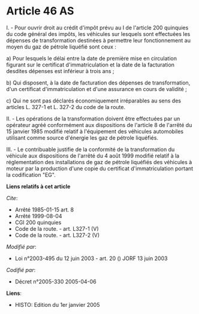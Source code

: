 # Article 46 AS

I. - Pour ouvrir droit au crédit d'impôt prévu au I de l'article 200 quinquies du code général des impôts, les véhicules sur
lesquels sont effectuées les dépenses de transformation destinées à permettre leur fonctionnement au moyen du gaz de pétrole
liquéfié sont ceux :

a) Pour lesquels le délai entre la date de première mise en circulation figurant sur le certificat d'immatriculation et la
date de la facturation desdites dépenses est inférieur à trois ans ;

b) Qui disposent, à la date de facturation des dépenses de transformation, d'un certificat d'immatriculation et d'une
assurance en cours de validité ;

c) Qui ne sont pas déclarés économiquement irréparables au sens des articles L. 327-1 et L. 327-2 du code de la route.

II. - Les opérations de la transformation doivent être effectuées par un opérateur agréé conformément aux dispositions de
l'article 8 de l'arrêté du 15 janvier 1985 modifié relatif à l'équipement des véhicules automobiles utilisant comme source
d'énergie les gaz de pétrole liquéfiés.

III. - Le contribuable justifie de la conformité de la transformation du véhicule aux dispositions de l'arrêté du 4 août 1999
modifié relatif à la réglementation des installations de gaz de pétrole liquéfiés des véhicules à moteur par la production
d'une copie du certificat d'immatriculation portant la codification "EG".

**Liens relatifs à cet article**

_Cite_:

  - Arrêté 1985-01-15 art. 8
  - Arrêté 1999-08-04
  - CGI 200 quinquies
  - Code de la route. - art. L327-1 (V)
  - Code de la route. - art. L327-2 (V)

_Modifié par_:

  - Loi n°2003-495 du 12 juin 2003 - art. 20 () JORF 13 juin 2003

_Codifié par_:

  - Décret n°2005-330 2005-04-06

**Liens**:

  - HISTO: Edition du 1er janvier 2005
